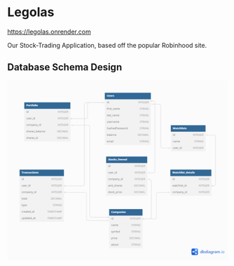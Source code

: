 # Legolas

https://legolas.onrender.com

Our Stock-Trading Application, based off the popular Robinhood site.

## Database Schema Design

![db-schema]

[db-schema]: react-app/src/static/legolas-db-diagram.png

